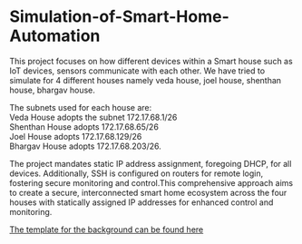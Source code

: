 <h1>Simulation-of-Smart-Home-Automation</h1>
This project focuses on how different devices within a Smart house such as IoT devices, sensors communicate with each other. We have tried to simulate for 4 different houses namely veda house, joel house, shenthan house, bhargav house.



The subnets used for each house are: <br/>
Veda House adopts the subnet 172.17.68.1/26 <br/>
Shenthan House adopts 172.17.68.65/26 <br/>
Joel House adopts 172.17.68.129/26 <br/>
Bhargav House adopts 172.17.68.203/26.

The project mandates static IP address assignment, foregoing DHCP, for all devices.
Additionally, SSH is configured on routers for remote login, fostering secure
monitoring and control.This comprehensive approach aims to create a secure,
interconnected smart home ecosystem across the four houses with statically
assigned IP addresses for enhanced control and monitoring.

<a href="[https://www.w3schools.com/html/html_styles.asp](https://www.pinterest.com.au/pin/sykati--508906826651757404/)https://www.pinterest.com.au/pin/sykati--508906826651757404/">The template for the background can be found here</a>

